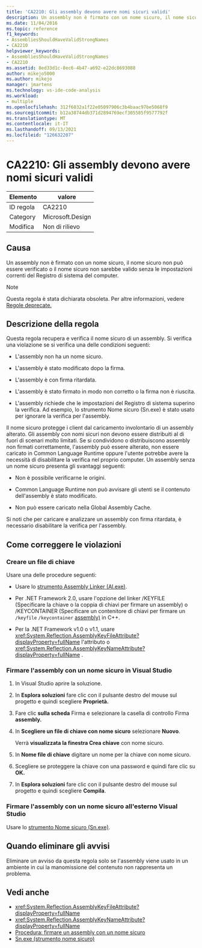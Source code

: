 ```yaml
---
title: 'CA2210: Gli assembly devono avere nomi sicuri validi'
description: Un assembly non è firmato con un nome sicuro, il nome sicuro non può essere verificato o il nome sicuro non sarebbe valido senza le impostazioni correnti del Registro di sistema del computer.
ms.date: 11/04/2016
ms.topic: reference
f1_keywords:
- AssembliesShouldHaveValidStrongNames
- CA2210
helpviewer_keywords:
- AssembliesShouldHaveValidStrongNames
- CA2210
ms.assetid: 8ed33d1c-8ec6-4b47-a692-e22dc8693088
author: mikejo5000
ms.author: mikejo
manager: jmartens
ms.technology: vs-ide-code-analysis
ms.workload:
- multiple
ms.openlocfilehash: 312f6032a1f22e05097906c3b4baac97be5068f9
ms.sourcegitcommit: b12a38744db371d2894769ecf305585f9577792f
ms.translationtype: MT
ms.contentlocale: it-IT
ms.lasthandoff: 09/13/2021
ms.locfileid: "126632207"
---
```

# <a name="ca2210-assemblies-should-have-valid-strong-names"></a>CA2210: Gli assembly devono avere nomi sicuri validi

|Elemento|valore|
|-|-|
|ID regola|CA2210|
|Category|Microsoft.Design|
|Modifica|Non di rilievo|

## <a name="cause"></a>Causa
Un assembly non è firmato con un nome sicuro, il nome sicuro non può essere verificato o il nome sicuro non sarebbe valido senza le impostazioni correnti del Registro di sistema del computer.

> [!NOTE]
> Questa regola è stata dichiarata obsoleta. Per altre informazioni, vedere [Regole deprecate.](fxcop-unported-deprecated-rules.md)

## <a name="rule-description"></a>Descrizione della regola

Questa regola recupera e verifica il nome sicuro di un assembly. Si verifica una violazione se si verifica una delle condizioni seguenti:

- L'assembly non ha un nome sicuro.

- L'assembly è stato modificato dopo la firma.

- L'assembly è con firma ritardata.

- L'assembly è stato firmato in modo non corretto o la firma non è riuscita.

- L'assembly richiede che le impostazioni del Registro di sistema superino la verifica. Ad esempio, lo strumento Nome sicuro (Sn.exe) è stato usato per ignorare la verifica per l'assembly.

Il nome sicuro protegge i client dal caricamento involontario di un assembly alterato. Gli assembly con nomi sicuri non devono essere distribuiti al di fuori di scenari molto limitati. Se si condividono o distribuiscono assembly non firmati correttamente, l'assembly può essere alterato, non essere caricato in Common Language Runtime oppure l'utente potrebbe avere la necessità di disabilitare la verifica nel proprio computer. Un assembly senza un nome sicuro presenta gli svantaggi seguenti:

- Non è possibile verificarne le origini.

- Common Language Runtime non può avvisare gli utenti se il contenuto dell'assembly è stato modificato.

- Non può essere caricato nella Global Assembly Cache.

Si noti che per caricare e analizzare un assembly con firma ritardata, è necessario disabilitare la verifica per l'assembly.

## <a name="how-to-fix-violations"></a>Come correggere le violazioni

### <a name="create-a-key-file"></a>Creare un file di chiave

Usare una delle procedure seguenti:

- Usare lo [strumento Assembly Linker (Al.exe)](/dotnet/framework/tools/al-exe-assembly-linker).

- Per .NET Framework 2.0, usare l'opzione del linker /KEYFILE (Specificare la chiave o la coppia di chiavi per firmare un assembly) o /KEYCONTAINER (Specificare un contenitore di chiavi per firmare un `/keyfile` `/keycontainer` [assembly)](/cpp/build/reference/keycontainer-specify-a-key-container-to-sign-an-assembly) in C++. [](/cpp/build/reference/keyfile-specify-key-or-key-pair-to-sign-an-assembly)

- Per la .NET Framework v1.0 o v1.1, usare <xref:System.Reflection.AssemblyKeyFileAttribute?displayProperty=fullName> l'attributo o <xref:System.Reflection.AssemblyKeyNameAttribute?displayProperty=fullName> .

### <a name="sign-your-assembly-with-a-strong-name-in-visual-studio"></a>Firmare l'assembly con un nome sicuro in Visual Studio

1. In Visual Studio aprire la soluzione.

2. In **Esplora soluzioni** fare clic con il pulsante destro del mouse sul progetto e quindi scegliere **Proprietà.**

3. Fare clic **sulla scheda** Firma e selezionare la casella di controllo Firma **assembly.**

4. In **Scegliere un file di chiave con nome sicuro** selezionare **Nuovo**.

   Verrà **visualizzata la finestra Crea chiave** con nome sicuro.

5. In **Nome file di chiave** digitare un nome per la chiave con nome sicuro.

6. Scegliere se proteggere la chiave con una password e quindi fare clic su **OK.**

7. In **Esplora soluzioni** fare clic con il pulsante destro del mouse sul progetto e quindi scegliere **Compila**.

### <a name="sign-your-assembly-with-a-strong-name-outside-visual-studio"></a>Firmare l'assembly con un nome sicuro all'esterno Visual Studio

Usare lo [strumento Nome sicuro (Sn.exe)](/dotnet/framework/tools/sn-exe-strong-name-tool).

## <a name="when-to-suppress-warnings"></a>Quando eliminare gli avvisi

Eliminare un avviso da questa regola solo se l'assembly viene usato in un ambiente in cui la manomissione del contenuto non rappresenta un problema.

## <a name="see-also"></a>Vedi anche

- <xref:System.Reflection.AssemblyKeyFileAttribute?displayProperty=fullName>
- <xref:System.Reflection.AssemblyKeyNameAttribute?displayProperty=fullName>
- [Procedura: firmare un assembly con un nome sicuro](/dotnet/framework/app-domains/how-to-sign-an-assembly-with-a-strong-name)
- [Sn.exe (strumento nome sicuro)](/dotnet/framework/tools/sn-exe-strong-name-tool)
